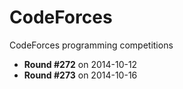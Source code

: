 CodeForces
==========

CodeForces programming competitions

- **Round #272** on 2014-10-12
- **Round #273** on 2014-10-16
